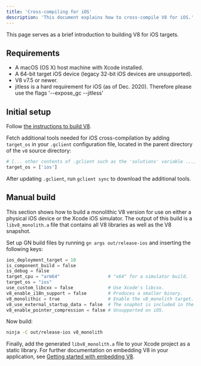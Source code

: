 ```yaml
---
title: 'Cross-compiling for iOS'
description: 'This document explains how to cross-compile V8 for iOS.'
---
```

This page serves as a brief introduction to building V8 for iOS targets.

## Requirements

- A macOS (OS X) host machine with Xcode installed.
- A 64-bit target iOS device (legacy 32-bit iOS devices are unsupported).
- V8 v7.5 or newer.
- jitless is a hard requirement for iOS (as of Dec. 2020). Therefore please use the flags '--expose_gc --jitless'

## Initial setup

Follow [the instructions to build V8](/docs/build).

Fetch additional tools needed for iOS cross-compilation by adding `target_os` in your `.gclient` configuration file, located in the parent directory of the `v8` source directory:

```python
# [... other contents of .gclient such as the 'solutions' variable ...]
target_os = ['ios']
```

After updating `.gclient`, run `gclient sync` to download the additional tools.

## Manual build

This section shows how to build a monolithic V8 version for use on either a physical iOS device or the Xcode iOS simulator. The output of this build is a `libv8_monolith.a` file that contains all V8 libraries as well as the V8 snapshot.

Set up GN build files by running `gn args out/release-ios` and inserting the following keys:

```python
ios_deployment_target = 10
is_component_build = false
is_debug = false
target_cpu = "arm64"                  # "x64" for a simulator build.
target_os = "ios"
use_custom_libcxx = false             # Use Xcode's libcxx.
v8_enable_i18n_support = false        # Produces a smaller binary.
v8_monolithic = true                  # Enable the v8_monolith target.
v8_use_external_startup_data = false  # The snaphot is included in the binary.
v8_enable_pointer_compression = false # Unsupported on iOS.
```

Now build:

```bash
ninja -C out/release-ios v8_monolith
```

Finally, add the generated `libv8_monolith.a` file to your Xcode project as a static library. For further documentation on embedding V8 in your application, see [Getting started with embedding V8](/docs/embed).
